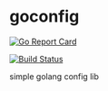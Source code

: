 # goconfig
[![Go Report Card](https://goreportcard.com/badge/github.com/pdedkov/goconfig)](https://goreportcard.com/report/github.com/pdedkov/goconfig)

[![Build Status](https://travis-ci.org/pdedkov/goconfig.svg?branch=master)](https://travis-ci.org/pdedkov/goconfig)


simple golang config lib
